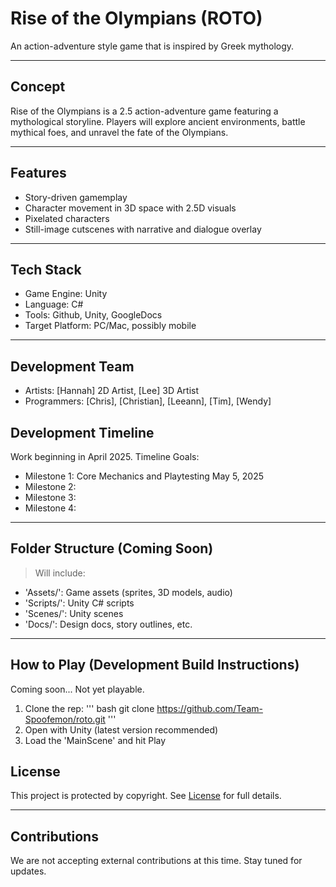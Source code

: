 # Rise of the Olympians (ROTO)

An action-adventure style game that is inspired by Greek mythology.

---

## Concept

Rise of the Olympians is a 2.5 action-adventure game featuring a mythological storyline. Players will explore ancient environments, battle mythical foes, and unravel the fate of the Olympians.

---

## Features
- Story-driven gamemplay
- Character movement in 3D space with 2.5D visuals
- Pixelated characters
- Still-image cutscenes with narrative and dialogue overlay

---

## Tech Stack
- Game Engine: Unity
- Language: C#
- Tools: Github, Unity, GoogleDocs
- Target Platform: PC/Mac, possibly mobile

---

## Development Team

- Artists: [Hannah] 2D Artist, [Lee] 3D Artist
- Programmers: [Chris], [Christian], [Leeann], [Tim], [Wendy]

## Development Timeline

Work beginning in April 2025. Timeline Goals:
- Milestone 1: Core Mechanics and Playtesting May 5, 2025
- Milestone 2:
- Milestone 3:
- Milestone 4:

---

## Folder Structure (Coming Soon)

> Will include:
- 'Assets/': Game assets (sprites, 3D models, audio)
- 'Scripts/': Unity C# scripts
- 'Scenes/': Unity scenes
- 'Docs/': Design docs, story outlines, etc.

---

## How to Play (Development Build Instructions)

Coming soon... Not yet playable.

1. Clone the rep:
   ''' bash
   git clone https://github.com/Team-Spoofemon/roto.git
   '''
2. Open with Unity (latest version recommended)
3. Load the 'MainScene' and hit Play

## License

This project is protected by copyright.
See [License](./LICENSE) for full details.

---

## Contributions

We are not accepting external contributions at this time. Stay tuned for updates.

